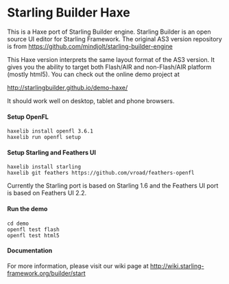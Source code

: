 # Starling Builder Haxe

This is a Haxe port of Starling Builder engine. Starling Builder is an open source UI editor for Starling Framework. The original AS3 version repository is from https://github.com/mindjolt/starling-builder-engine


This Haxe version interprets the same layout format of the AS3 version.
It gives you the ability to target both Flash/AIR and non-Flash/AIR platform (mostly html5).
You can check out the online demo project at

http://starlingbuilder.github.io/demo-haxe/

It should work well on desktop, tablet and phone browsers.

#### Setup OpenFL

    haxelib install openfl 3.6.1
	haxelib run openfl setup

#### Setup Starling and Feathers UI

	haxelib install starling
	haxelib git feathers https://github.com/vroad/feathers-openfl

Currently the Starling port is based on Starling 1.6 and the Feathers UI port is based on Feathers UI 2.2.

#### Run the demo

	cd demo
	openfl test flash
	openfl test html5

#### Documentation

For more information, please visit our wiki page at http://wiki.starling-framework.org/builder/start